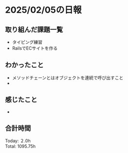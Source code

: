 # 2025/02/05の日報
## 取り組んだ課題一覧
* タイピング練習
*  RailsでECサイトを作る
## わかったこと
* メソッドチェーンとはオブジェクトを連続で呼び出すこと
*    
## 感じたこと
* 
## 合計時間 
Today: ２.0h<br>
Total: 1095.75h
